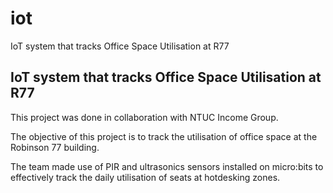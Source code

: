 # iot
IoT system that tracks Office Space Utilisation at R77 

## IoT system that tracks Office Space Utilisation at R77 

This project was done in collaboration with NTUC Income Group. 

The objective of this project is to track the utilisation of office space at the Robinson 77 building. 

The team made use of PIR and ultrasonics sensors installed on micro:bits to effectively track the daily utilisation of seats at hotdesking zones. 

